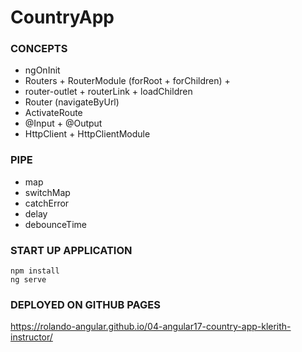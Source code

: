 # CountryApp

### CONCEPTS
* ngOnInit
* Routers + RouterModule (forRoot + forChildren) + 
* router-outlet + routerLink + loadChildren
* Router (navigateByUrl)
* ActivateRoute
* @Input + @Output
* HttpClient + HttpClientModule

### PIPE
* map
* switchMap
* catchError
* delay
* debounceTime

### START UP APPLICATION
```
npm install
ng serve
```

### DEPLOYED ON GITHUB PAGES
https://rolando-angular.github.io/04-angular17-country-app-klerith-instructor/
